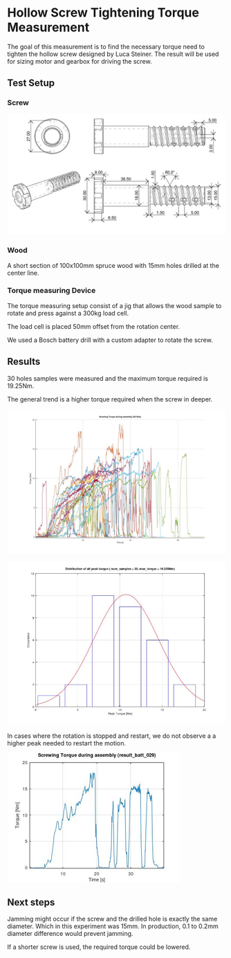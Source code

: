 # Hollow Screw Tightening Torque Measurement



The goal of this measurement is to find the necessary torque need to tighten the hollow screw designed by Luca Steiner. The result will be used for sizing motor and gearbox for driving the screw.

## Test Setup

### Screw

![Left_In_Screw_Drawing](./Setup/Left_In_Screw_Drawing.jpg)

### Wood

A short section of 100x100mm spruce wood with 15mm holes drilled at the center line.

### Torque measuring Device

The torque measuring setup consist of a jig that allows the wood sample to rotate and press against a 300kg load cell. 

The load cell is placed 50mm offset from the rotation center.

We used a Bosch battery drill with a custom adapter to rotate the screw. 

## Results

30 holes samples were measured and the maximum torque required is 19.25Nm.

The general trend is a higher torque required when the screw in deeper.

![all_torque_plot](Measurement/data/all_torque_plot.jpg)



![torque_distribution_plot](Measurement/data/torque_distribution_plot.jpg)

In cases where the rotation is stopped and restart, we do not observe a a higher peak needed to restart the motion.

![result_batt_029](Measurement/data/result_batt_029.jpg)

## Next steps

Jamming might occur if the screw and the drilled hole is exactly the same diameter. Which in this experiment was 15mm. In production, 0.1 to 0.2mm diameter difference would prevent jamming.

If a shorter screw is used, the required torque could be lowered.